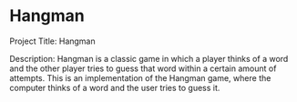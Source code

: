 # Hangman
Project Title: Hangman

Description: Hangman is a classic game in which a player thinks of a word and the other player tries 
to guess that word within a certain amount of attempts. This is an implementation of the Hangman game, where the computer 
thinks of a word and the user tries to guess it.